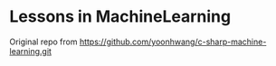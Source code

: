 # Lessons in MachineLearning

Original repo from https://github.com/yoonhwang/c-sharp-machine-learning.git
